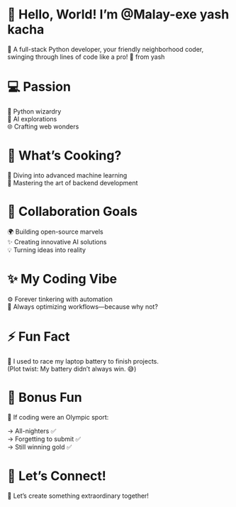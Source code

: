 # 🎉 Hello, World! I’m @Malay-exe yash kacha
🌟  A full-stack Python developer, your friendly neighborhood coder, swinging through lines of code like a pro! 🌟
from yash
# 💻 Passion
🐍 Python wizardry<br/>
🤖 AI explorations<br/>
🌐 Crafting web wonders

# 🚀 What’s Cooking?
🍴 Diving into advanced machine learning<br/>
🔧 Mastering the art of backend development

# 🤝 Collaboration Goals
🌍 Building open-source marvels<br/>
✨ Creating innovative AI solutions<br/>
💡 Turning ideas into reality

# ✨ My Coding Vibe
⚙️ Forever tinkering with automation<br/>
🔄 Always optimizing workflows—because why not?

# ⚡ Fun Fact
🔋 I used to race my laptop battery to finish projects.<br/>
(Plot twist: My battery didn’t always win. 😅)

# 🥇 Bonus Fun
🏅 If coding were an Olympic sport:

-> All-nighters ✅<br/>
-> Forgetting to submit ✅<br/>
-> Still winning gold ✅
# 🌟 Let’s Connect!
🎨 Let’s create something extraordinary together!
